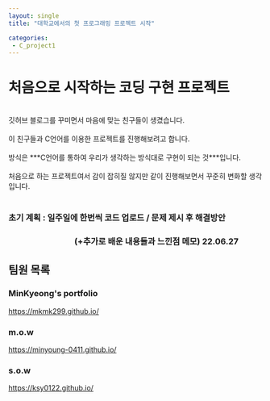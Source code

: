 ```yaml
---
layout: single
title: "대학교에서의 첫 프로그래밍 프로젝트 시작"

categories:
 - C_project1
---
```


# 처음으로 시작하는 코딩 구현 프로젝트

<br>
깃허브 블로그를 꾸미면서 마음에 맞는 친구들이 생겼습니다. <br> <br>
이 친구들과 C언어를 이용한 프로젝트를 진행해보려고 합니다. <br> <br>
방식은 ***C언어를 통하여 우리가 생각하는 방식대로 구현이 되는 것***입니다. <br> <br>
처음으로 하는 프로젝트여서 감이 잡히질 않지만 같이 진행해보면서 꾸준히 변화할 생각입니다. <br><br>

### 초기 계획 : 일주일에 한번씩 코드 업로드 / 문제 제시 후 해결방안
### 　　　　　　　　(+추가로 배운 내용들과 느낀점 메모) 22.06.27 

## 팀원 목록

### MinKyeong's portfolio 
https://mkmk299.github.io/

### m.o.w
https://minyoung-0411.github.io/

### s.o.w
https://ksy0122.github.io/
